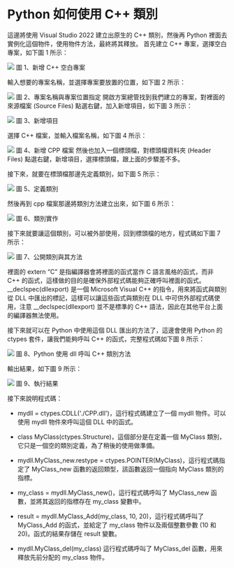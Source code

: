 # Python 如何使用 C++ 類別
這邊將使用 Visual Studio 2022 建立出原生的 C++ 類別，然後再 Python 裡面去實例化這個物件，使用物件方法，最終將其釋放。
首先建立 C++ 專案，選擇空白專案，如下圖 1 所示：

![](images/image1.png)
圖 1、新增 C++ 空白專案

輸入想要的專案名稱，並選擇專案要放置的位置，如下圖 2 所示：

![](images/image2.png)
圖 2、專案名稱與專案位置指定
開啟方案總管找到我們建立的專案，對裡面的來源檔案 (Source Files) 點選右鍵，加入新增項目，如下圖 3 所示：

![](images/image3.png)
圖 3、新增項目

選擇 C++ 檔案，並輸入檔案名稱，如下圖 4 所示：

![](images/image4.png)
圖 4、新增 CPP 檔案
然後也加入一個標頭檔，對標頭檔資料夾 (Header Files) 點選右鍵，新增項目，選擇標頭檔，跟上面的步驟差不多。

接下來，就要在標頭檔那邊先定義類別，如下圖 5 所示：

![](images/image5.png)
圖 5、定義類別

然後再到 cpp 檔案那邊將類別方法建立出來，如下圖 6 所示：

![](images/image6.png)
圖 6、類別實作

接下來就要讓這個類別，可以被外部使用，回到標頭檔的地方，程式碼如下圖 7 所示：

![](images/image7.png)
圖 7、公開類別與其方法

裡面的 extern “C” 是指編譯器會將裡面的函式當作 C 語言風格的函式，而非 C++ 的函式，這樣做的目的是確保外部程式碼能夠正確呼叫裡面的函式。
__declspec(dllexport) 是一個 Microsoft Visual C++ 的指令，用來將函式與類別從 DLL 中匯出的標記，這樣可以讓這些函式與類別在 DLL 中可供外部程式碼使用，注意 __declspec(dllexport) 並不是標準的 C++ 語法，因此在其他平台上面的編譯器無法使用。

接下來就可以在  Python 中使用這個 DLL 匯出的方法了，這邊會使用 Python 的 ctypes 套件，讓我們能夠呼叫 C++ 的函式，完整程式碼如下圖 8 所示：

![](images/image8.png)
圖 8、Python 使用 dll 呼叫 C++ 類別方法

輸出結果，如下圖 9 所示：

![](images/image9.png)
圖 9、執行結果

接下來說明程式碼：
-	mydll = ctypes.CDLL('./CPP.dll')，這行程式碼建立了一個 mydll 物件。可以使用 mydll 物件來呼叫這個 DLL 中的函式。

-	class MyClass(ctypes.Structure)，這個部分是在定義一個 MyClass 類別，它只是一個空的類別定義，為了稍後的使用做準備。

-	mydll.MyClass_new.restype = ctypes.POINTER(MyClass)，這行程式碼指定了 MyClass_new 函數的返回類型，該函數返回一個指向 MyClass 類別的指標。

-	my_class = mydll.MyClass_new()，這行程式碼呼叫了 MyClass_new 函數，並將其返回的指標存在 my_class 變數中。

-	result = mydll.MyClass_Add(my_class, 10, 20)，這行程式碼呼叫了 MyClass_Add 的函式，並給定了 my_class 物件以及兩個整數參數 (10 和 20)。函式的結果存儲在 result 變數。

-	mydll.MyClass_del(my_class) 這行程式碼呼叫了 MyClass_del 函數，用來釋放先前分配的 my_class 物件。
